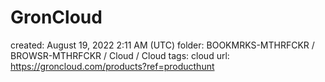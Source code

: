 # GronCloud

created: August 19, 2022 2:11 AM (UTC)
folder: BOOKMRKS-MTHRFCKR / BROWSR-MTHRFCKR / Cloud / Cloud
tags: cloud
url: https://groncloud.com/products?ref=producthunt